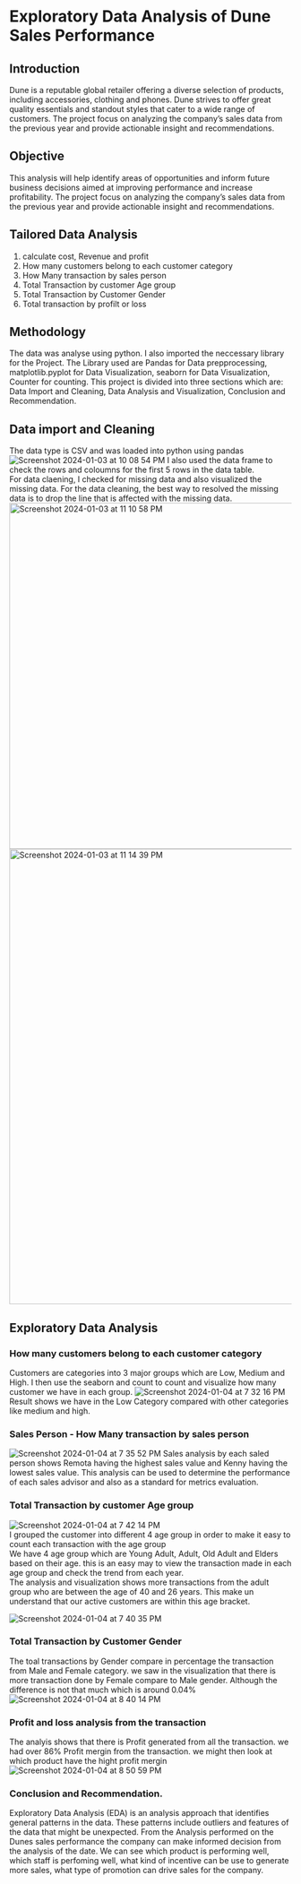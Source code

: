 # Exploratory Data Analysis of Dune Sales Performance
## Introduction
Dune is a reputable global retailer offering a diverse selection of products, including accessories, clothing and phones. Dune strives to offer great quality essentials and standout styles that cater to a wide range of customers.
The project focus on analyzing the company’s sales data from the previous year and provide actionable insight	and recommendations. 
## Objective
This analysis will help identify areas of opportunities and inform future business decisions aimed at improving performance and increase profitability.
The project focus on analyzing the company’s sales data from the previous year and provide actionable insight	and recommendations. 
## Tailored Data Analysis
1. calculate cost, Revenue and profit
2. How many customers belong to each customer category
3. How Many transaction by sales person
4. Total Transaction by customer Age group
5. Total Transaction by Customer Gender
6. Total transaction by profilt or loss

## Methodology
The data was analyse using python. I also imported the neccessary library for the Project.
The Library used are Pandas for Data prepprocessing, matplotlib.pyplot for Data Visualization, seaborn for Data Visualization, Counter for counting.
This project is divided into three sections which are: Data Import and Cleaning, Data Analysis and Visualization, Conclusion and Recommendation.

## Data import and Cleaning
 The data type is CSV and was loaded into python using pandas 
 ![Screenshot 2024-01-03 at 10 08 54 PM](https://github.com/Olaajiboye/Dune-Sales-Analysis/assets/152933091/9f9b41ed-421d-4a27-93fe-61b16429283a)
I also used the data frame to check the rows and coloumns for the first 5 rows in the data table. <br>
For data claening, I checked for missing data and also visualized the missing data. For the data cleaning, the best way to resolved the missing data is to drop the line that is affected with the missing data. <br>
<img width="618" alt="Screenshot 2024-01-03 at 11 10 58 PM" src="https://github.com/Olaajiboye/Dune-Sales-Analysis/assets/152933091/cc834871-46c7-4f01-bb14-8e2b5f70aa45"> <br>
<img width="813" alt="Screenshot 2024-01-03 at 11 14 39 PM" src="https://github.com/Olaajiboye/Dune-Sales-Analysis/assets/152933091/65772174-d479-4e67-bba6-6feba1aa7297">

## Exploratory Data Analysis
### How many customers belong to each customer category
Customers are categories into 3 major groups which are Low, Medium and High. I then use the seaborn and count to count and visualize how many customer we have in each group.
![Screenshot 2024-01-04 at 7 32 16 PM](https://github.com/Olaajiboye/Dune-Sales-Analysis/assets/152933091/060e06e0-a945-4b0c-87e5-681fb542f79b)<br>
Result shows we have in the Low Category compared with other categories like medium and high. <br>
### Sales Person - How Many transaction by sales person

![Screenshot 2024-01-04 at 7 35 52 PM](https://github.com/Olaajiboye/Dune-Sales-Analysis/assets/152933091/fc6c5168-8e78-4e32-9b4f-6b6c93913c8c)
Sales analysis by each saled person shows Remota having the highest sales value and Kenny having the lowest sales value. This analysis can be used to determine the performance of each sales advisor and also as a standard for metrics evaluation.
### Total Transaction by customer Age group


![Screenshot 2024-01-04 at 7 42 14 PM](https://github.com/Olaajiboye/Dune-Sales-Analysis/assets/152933091/51020384-2e58-49d7-8755-e7c80306b9c4)<br>
I grouped the customer into different 4 age group in order to make it easy to count each transaction with the age group<br>
We have 4 age group which are Young Adult, Adult, Old Adult and Elders based on their age. this is an easy may to view the transaction made in each age group and check the trend from each year. <br>
The analysis and visualization shows more transactions from the adult group who are between the age of 40 and 26 years. This make un understand that our active customers are within this age bracket.

![Screenshot 2024-01-04 at 7 40 35 PM](https://github.com/Olaajiboye/Dune-Sales-Analysis/assets/152933091/dbc8cf65-52ef-4f66-a03a-ca941a05e735) <br>

### Total Transaction by Customer Gender
The toal transactions by Gender compare in percentage the transaction from Male and Female category. we saw in the visualization that there is more transaction done by Female compare to Male gender. Although the difference is not that much which is around 0.04% 
![Screenshot 2024-01-04 at 8 40 14 PM](https://github.com/Olaajiboye/Dune-Sales-Analysis/assets/152933091/75c0e1ae-d27b-4576-8d8c-fdc22dec2b4a) 

### Profit and loss analysis from the transaction
The analyis shows that there is Profit generated from all the transaction. we had over 86% Profit mergin from the transaction. we might then look at which product have the hight profit mergin
![Screenshot 2024-01-04 at 8 50 59 PM](https://github.com/Olaajiboye/Dune-Sales-Analysis/assets/152933091/3e6d570b-444b-40f9-9561-e709a26bcb0b)

### Conclusion and Recommendation.
Exploratory Data Analysis (EDA) is an analysis approach that identifies general patterns in the data. These patterns include outliers and features of the data that might be unexpected. 
From the Analysis performed on the Dunes sales performance the company can make informed decision from the analysis of the date. We can see which product is performing well, which staff is perfoming well, what kind of incentive can be use to generate more sales, what type of promotion can drive sales for the company.


